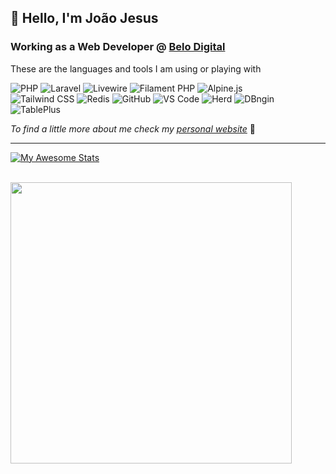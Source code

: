 ## 👋 Hello, I'm João Jesus 

### []() Working as a **Web Developer** @ [Belo Digital](https://www.belodigital.com/)

These are the languages and tools I am using or playing with

![PHP](https://img.shields.io/badge/PHP-777BB4?style=for-the-badge&logo=php&logoColor=white)
![Laravel](https://img.shields.io/badge/Laravel-FF2D20?style=for-the-badge&logo=laravel&logoColor=white)
![Livewire](https://img.shields.io/badge/Livewire-E91E63?style=for-the-badge&logo=laravel&logoColor=white)
![Filament PHP](https://img.shields.io/badge/FilamentPHP-10B981?style=for-the-badge&logo=laravel&logoColor=white)
![Alpine.js](https://img.shields.io/badge/Alpine.js-8BC0D0?style=for-the-badge&logo=alpinedotjs&logoColor=white)  
![Tailwind CSS](https://img.shields.io/badge/Tailwind_CSS-38B2AC?style=for-the-badge&logo=tailwind-css&logoColor=white)
![Redis](https://img.shields.io/badge/Redis-DC382D?style=for-the-badge&logo=redis&logoColor=white)
![GitHub](https://img.shields.io/badge/GitHub-181717?style=for-the-badge&logo=github&logoColor=white)
![VS Code](https://img.shields.io/badge/VS%20Code-007ACC?style=for-the-badge&logo=veed&logoColor=white)
![Herd](https://img.shields.io/badge/Herd-FA5C5C?style=for-the-badge&logo=php&logoColor=white)
![DBngin](https://img.shields.io/badge/DBngin-6B21A8?style=for-the-badge&logo=mysql&logoColor=white)
![TablePlus](https://img.shields.io/badge/TablePlus-FF9900?style=for-the-badge&logo=mysql&logoColor=white)

_To find a little more about me check my [personal website](https://joaojesus1337.github.io/MyWebSite/)_ 🧐

<hr>

[![My Awesome Stats](https://awesome-github-stats.azurewebsites.net/user-stats/JoaoJesus1337?cardType=github&theme=tokyonight)](https://git.io/awesome-stats-card)

<br>

<img width="450px" src="https://github-readme-stats.vercel.app/api/top-langs/?username=JoaoJesus1337&layout=compact&theme=radical" />
